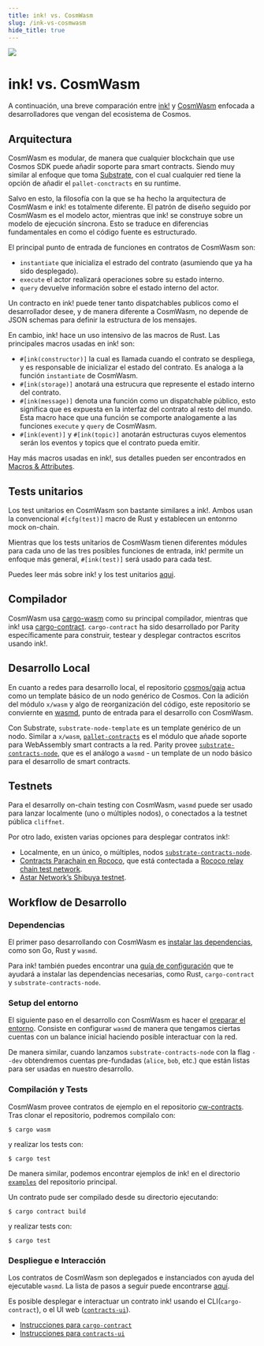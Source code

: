 ```yaml
---
title: ink! vs. CosmWasm
slug: /ink-vs-cosmwasm
hide_title: true
---
```


<img src="/img/title/cosmwasm.svg" className="titlePic" />

# ink! vs. CosmWasm

A continuación, una breve comparación entre [ink!](https://github.com/paritytech/ink/)
y [CosmWasm](https://github.com/CosmWasm/cosmwasm) enfocada a desarrolladores que vengan
del ecosistema de Cosmos.

## Arquitectura

CosmWasm es modular, de manera que cualquier blockchain que use Cosmos SDK puede añadir
soporte para smart contracts. Siendo muy similar al enfoque que toma [Substrate](https://substrate.io),
con el cual cualquier red tiene la opción de añadir el `pallet-conctracts` en su runtime.

Salvo en esto, la filosofía con la que se ha hecho la arquitectura de CosmWasm e ink! es 
totalmente diferente. El patrón de diseño seguido por CosmWasm es el modelo actor, mientras
que ink! se construye sobre un modelo de ejecución síncrona. Esto se traduce en diferencias
fundamentales en como el código fuente es estructurado.

El principal punto de entrada de funciones en contratos de CosmWasm son:
- `instantiate` que inicializa el estrado del contrato (asumiendo que ya ha sido desplegado).
- `execute` el actor realizará operaciones sobre su estado interno.
- `query` devuelve información sobre el estado interno del actor.

Un contracto en ink! puede tener tanto dispatchables publicos como el desarrollador desee,
y de manera diferente a CosmWasm, no depende de JSON schemas para definir la estructura de los
mensajes.

En cambio, ink! hace un uso intensivo de las macros de Rust. Las principales macros usadas en ink! son:
- `#[ink(constructor)]` la cual es llamada cuando el contrato se despliega, y es responsable
   de inicializar el estado del contrato. Es analoga a la función `instantiate` de CosmWasm.
- `#[ink(storage)]` anotará una estrucura que represente el estado interno del contrato.
- `#[ink(message)]` denota una función como un dispatchable público, esto significa que es expuesta
   en la interfaz del contrato al resto del mundo. Esta macro hace que una función se comporte
   analogamente a las funciones `execute` y `query` de CosmWasm.
- `#[ink(event)]` y `#[ink(topic)]` anotarán estructuras cuyos elementos serán los eventos y topics
   que el contrato pueda emitir.

Hay más macros usadas en ink!, sus detalles pueden ser encontrados en [Macros & Attributes](/macros-attributes). 

## Tests unitarios

Los test unitarios en CosmWasm son bastante similares a ink!. Ambos usan la convencional
`#[cfg(test)]` macro de Rust y establecen un entonrno mock on-chain.

Mientras que los tests unitarios de CosmWasm tienen diferentes módules para cada uno de las tres
posibles funciones de entrada, ink! permite un enfoque más general, `#[ink(test)]` será usado
para cada test.

Puedes leer más sobre ink! y los test unitarios [aqui](https://ink.substrate.io/basics/contract-testing#unit-tests).

## Compilador

CosmWasm usa [cargo-wasm](https://docs.rs/crate/cargo-wasm/latest) como su principal
compilador, mientras que ink! usa [cargo-contract](https://github.com/paritytech/cargo-contract).
`cargo-contract` ha sido desarrollado por Parity específicamente para construir, testear y desplegar
contractos escritos usando ink!. 

## Desarrollo Local

En cuanto a redes para desarrollo local, el repositorio [cosmos/gaia](https://github.com/cosmos/gaia)
actua como un template básico de un nodo genérico de Cosmos. Con la adición del módulo `x/wasm`
y algo de reorganización del código, este repositorio se conviernte en [wasmd](https://github.com/CosmWasm/wasmd),
punto de entrada para el desarrollo con CosmWasm.

Con Substrate, `substrate-node-template` es un template genérico de un nodo. Similar a `x/wasm`,
[`pallet-contracts`](https://github.com/paritytech/substrate/tree/master/frame/contracts) es el módulo
que añade soporte para WebAssembly smart contracts a la red. Parity provee [`substrate-contracts-node`](https://github.com/paritytech/substrate-contracts-node), que es el análogo a `wasmd` - un template de un nodo básico para
el desarrollo de smart contracts.

## Testnets

Para el desarrolly on-chain testing con CosmWasm, `wasmd` puede ser usado para lanzar localmente
(uno o múltiples nodos), o conectados a la testnet pública `cliffnet`.

Por otro lado, existen varias opciones para desplegar contratos ink!:
- Localmente, en un único, o múltiples, nodos [`substrate-contracts-node`](https://github.com/paritytech/substrate-contracts-node).
- [Contracts Parachain en Rococo](https://polkadot.js.org/apps/?rpc=wss%3A%2F%2Frococo-contracts-rpc.polkadot.io#/explorer), que está contectada a [Rococo relay chain test network](https://polkadot.js.org/apps/?rpc=wss%3A%2F%2Frococo-rpc.polkadot.io#/explorer).
- [Astar Network’s Shibuya testnet](https://docs.astar.network/docs/build/wasm).

## Workflow de Desarrollo

### Dependencias

El primer paso desarrollando con CosmWasm es [instalar las dependencias](https://docs.cosmwasm.com/docs/1.0/getting-started/installation), como son Go, Rust y `wasmd`.

Para ink! también puedes encontrar una [guía de configuración](/getting-started/setup) que te ayudará a instalar
las dependencias necesarias, como Rust, `cargo-contract` y `substrate-contracts-node`.

### Setup del entorno

El siguiente paso en el desarrollo con CosmWasm es hacer el [preparar el entorno](https://docs.cosmwasm.com/docs/1.0/getting-started/setting-env). Consiste en configurar `wasmd` de manera que tengamos
ciertas cuentas con un balance inicial haciendo posible interactuar con la red.

De manera similar, cuando lanzamos `substrate-contracts-node` con la flag `--dev` obtendremos
cuentas pre-fundadas (`alice`, `bob`, etc.) que están listas para ser usadas en nuestro desarrollo.

### Compilación y Tests

CosmWasm provee contratos de ejemplo en el repositorio [cw-contracts](https://github.com/InterWasm/cw-contracts).
Tras clonar el repositorio, podremos compilalo con:
```
$ cargo wasm
```

y realizar los tests con:
```
$ cargo test
```
De manera similar, podemos encontrar ejemplos de ink! en el directorio [`examples`](https://github.com/paritytech/ink-examples/tree/main) del repositorio principal.

Un contrato pude ser compilado desde su directorio ejecutando:
```
$ cargo contract build
```

y realizar tests con:
```
$ cargo test
```

### Despliegue e Interacción

Los contratos de CosmWasm son deplegados e instanciados con ayuda del ejecutable `wasmd`.
La lista de pasos a seguir puede encontrarse [aquí](https://docs.cosmwasm.com/docs/1.0/getting-started/interact-with-contract).

Es posible desplegar e interactuar un contrato ink! usando el CLI(`cargo-contract`), o el UI web ([`contracts-ui`](https://contracts-ui.substrate.io/)).
- [Instrucciones para `cargo-contract`](https://github.com/paritytech/cargo-contract/blob/master/docs/extrinsics.md)
- [Instrucciones para `contracts-ui`](/getting-started/deploy-your-contract)

